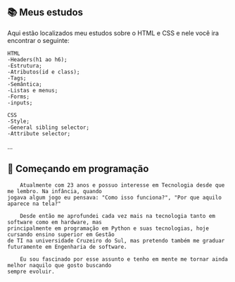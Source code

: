 ## 📚 Meus estudos

Aqui estão localizados meu estudos sobre o HTML e CSS
e nele você ira encontrar o seguinte:

    HTML
    -Headers(h1 ao h6);
    -Estrutura;
    -Atributos(id e class);
    -Tags;
    -Semântica;
    -Listas e menus;
    -Forms;
    -inputs;

    CSS
    -Style;
    -General sibling selector;
    -Attribute selector;
...



## 🚀 Começando em programação
        Atualmente com 23 anos e possuo interesse em Tecnologia desde que me lembro. Na infância, quando 
    jogava algum jogo eu pensava: "Como isso funciona?", "Por que aquilo aparece na tela?"

        Desde então me aprofundei cada vez mais na tecnologia tanto em software como em hardware, mas 
    principalmente em programação em Python e suas tecnologias, hoje cursando ensino superior em Gestão 
    de TI na universidade Cruzeiro do Sul, mas pretendo também me graduar futuramente em Engenharia de software.

        Eu sou fascinado por esse assunto e tenho em mente me tornar ainda melhor naquilo que gosto buscando 
    sempre evoluir.
